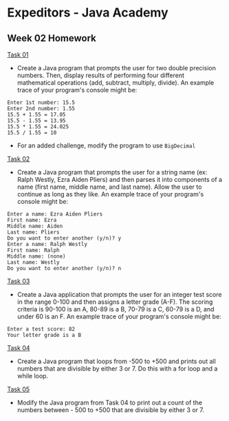 # Expeditors - Java Academy

## Week 02 Homework

<u>Task 01</u>

* Create a Java program that prompts the user for two double precision numbers.  Then, display results of performing four different  mathematical operations (add, subtract, multiply, divide).  An example trace of your program's console might be:

```
Enter 1st number: 15.5
Enter 2nd number: 1.55
15.5 + 1.55 = 17.05
15.5 - 1.55 = 13.95
15.5 * 1.55 = 24.025
15.5 / 1.55 = 10
```

* For an added challenge, modify the program to use `BigDecimal`

<u>Task 02</u>

* Create a Java program that prompts the user for a string name (ex: Ralph Westly, Ezra Aiden Pliers) and then parses it into components of a name (first name, middle name, and last name).  Allow the user to continue as long as they like. An example trace of your program's console might be:

```
Enter a name: Ezra Aiden Pliers
First name: Ezra
Middle name: Aiden
Last name: Pliers
Do you want to enter another (y/n)? y
Enter a name: Ralph Westly
First name: Ralph
Middle name: (none)
Last name: Westly
Do you want to enter another (y/n)? n
```

<u>Task 03</u>

* Create a Java application that prompts the user for an integer test score in the range 0-100 and then assigns a letter grade (A-F).  The scoring criteria is 90-100 is an A, 80-89 is a B, 70-79 is a C, 60-79 is a D, and under 60 is an F.  An example trace of your program's console might be:

```
Enter a test score: 82
Your letter grade is a B
```

<u>Task 04</u>

* Create a Java program that loops from -500 to +500 and prints out
  all numbers that are divisible by either 3 or 7.  Do this with a for loop
  and a while loop.

<u>Task 05</u>

* Modify the Java program from Task 04 to print out a count of the numbers between -
  500 to +500 that are divisible by either 3 or 7.